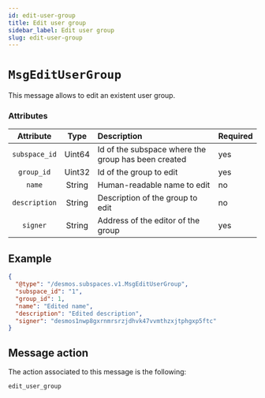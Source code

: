 ```yaml
---
id: edit-user-group
title: Edit user group
sidebar_label: Edit user group
slug: edit-user-group
---
```


# `MsgEditUserGroup`
This message allows to edit an existent user group.

### Attributes
|   Attribute   |  Type  | Description                                         | Required |
|:-------------:|:------:|:----------------------------------------------------|:---------|
| `subspace_id` | Uint64 | Id of the subspace where the group has been created | yes      |
|  `group_id`   | Uint32 | Id of the group to edit                             | yes      |
|    `name`     | String | Human-readable name to edit                         | no       |
| `description` | String | Description of the group to edit                    | no       |
|  `signer`     | String | Address of the editor of the group                  | yes      |
## Example
````json
{
  "@type": "/desmos.subspaces.v1.MsgEditUserGroup",
  "subspace_id": "1",
  "group_id": 1,
  "name": "Edited name",
  "description": "Edited description",
  "signer": "desmos1nwp8gxrnmrsrzjdhvk47vvmthzxjtphgxp5ftc"
}
````

## Message action
The action associated to this message is the following:
```
edit_user_group
```
